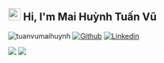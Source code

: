 <h2> <img src="https://media.giphy.com/media/hvRJCLFzcasrR4ia7z/giphy.gif" width="25px">  Hi, I'm Mai Huỳnh Tuấn Vũ </h2>

<p align="left">
   <img src="https://komarev.com/ghpvc/?username=raus98" alt="tuanvumaihuynh"/>
   <a href="https://github.com/tuanvumaihuynh"><img src="https://img.shields.io/badge/Github--_.svg?style=social&logo=github" alt="Github"></a>
   <a href="https://www.linkedin.com/in/tuanvumaihuynh/"><img src="https://img.shields.io/badge/Linkedin--_.svg?style=social&logo=linkedin" alt="Linkedin"></a>
</p>

<img src= "https://github-readme-stats.vercel.app/api/top-langs?username=tuanvumaihuynh&&show_icons=true&layout=compact&title_color=333&icon_color=bb2acf&text_color=444">

<img src= "https://github-readme-stats.vercel.app/api?username=tuanvumaihuynh&&show_icons=true&title_color=333&icon_color=bb2acf&text_color=444">
